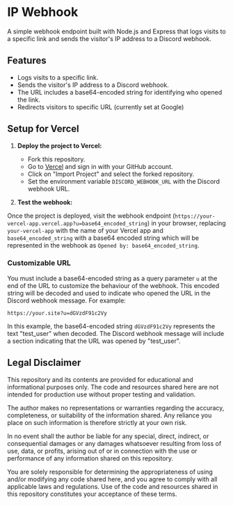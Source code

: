 # IP Webhook

A simple webhook endpoint built with Node.js and Express that logs visits to a specific link and sends the visitor's IP address to a Discord webhook.

## Features

- Logs visits to a specific link.
- Sends the visitor's IP address to a Discord webhook.
- The URL includes a base64-encoded string for identifying who opened the link.
- Redirects visitors to specific URL (currently set at Google)

## Setup for Vercel

1. **Deploy the project to Vercel:**

   - Fork this repository.
   - Go to [Vercel](https://vercel.com/) and sign in with your GitHub account.
   - Click on "Import Project" and select the forked repository.
   - Set the environment variable `DISCORD_WEBHOOK_URL` with the Discord webhook URL.

2. **Test the webhook:**

Once the project is deployed, visit the webhook endpoint (`https://your-vercel-app.vercel.app?u=base64_encoded_string`) in your browser, replacing `your-vercel-app` with the name of your Vercel app and `base64_encoded_string` with a base64 encoded string which will be represented in the webhook as `Opened by: base64_encoded_string`.

### Customizable URL

You must include a base64-encoded string as a query parameter `u` at the end of the URL to customize the behaviour of the webhook. This encoded string will be decoded and used to indicate who opened the URL in the Discord webhook message. For example:

`https://your.site?u=dGVzdF91c2Vy`

In this example, the base64-encoded string `dGVzdF91c2Vy` represents the text "test_user" when decoded.
The Discord webhook message will include a section indicating that the URL was opened by "test_user".

## Legal Disclaimer

This repository and its contents are provided for educational and informational purposes only. The code and resources shared here are not intended for production use without proper testing and validation.

The author makes no representations or warranties regarding the accuracy, completeness, or suitability of the information shared. Any reliance you place on such information is therefore strictly at your own risk.

In no event shall the author be liable for any special, direct, indirect, or consequential damages or any damages whatsoever resulting from loss of use, data, or profits, arising out of or in connection with the use or performance of any information shared on this repository.

You are solely responsible for determining the appropriateness of using and/or modifying any code shared here, and you agree to comply with all applicable laws and regulations. Use of the code and resources shared in this repository constitutes your acceptance of these terms.
